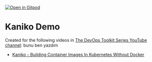 [![Open in Gitpod](https://gitpod.io/button/open-in-gitpod.svg)](https://gitpod.io/#https://github.com/vfarcic/copilot-demo)

# Kaniko Demo

Created for the following videos in [The DevOps Toolkit Series YouTube channel](https://www.youtube.com/c/TheDevOpsToolkitSeries):
bunu ben yazdım
* [Kaniko - Building Container Images In Kubernetes Without Docker](https://youtu.be/EgwVQN6GNJg)
